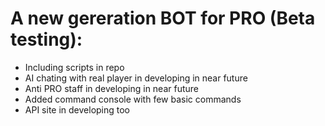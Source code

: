 # A new gereration BOT for PRO (Beta testing):
  - Including scripts in repo
  - AI chating with real player in developing in near future
  - Anti PRO staff in developing in near future
  - Added command console with few basic commands
  - API site in developing too
